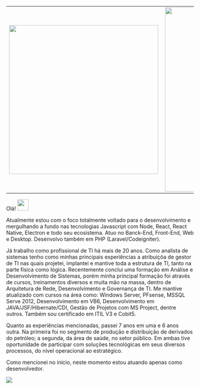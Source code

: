 


<center>
<table>
    <tr>
        <td><img width="400px" align="left" src="https://github-readme-stats.vercel.app/api/top-langs/?username=esbnet&hide=html&layout=compact&theme=buefy" /></td>
        <td><img width="495px" align="left" src="https://github-readme-stats.vercel.app/api?username=esbnet&theme=buefy"/></td>
    </tr>   
</table>
</center> 

Olá! <img src="https://raw.githubusercontent.com/iampavangandhi/iampavangandhi/master/gifs/Hi.gif" width="30px"></h2>

Atualmente estou com o foco totalmente voltado para o desenvolvimento e mergulhando a fundo nas tecnologias Javascript com Node, React, React Native, Electron e todo seu ecosistema. Atuo no Banck-End, Front-End, Web e Desktop. Desenvolvo também em PHP (Laravel/Codeigniter).

Já trabalho como profissional de TI há mais de 20 anos. Como analista de sistemas tenho como minhas principais experiências a atribuiçõa de gestor de TI nas quais projetei, implantei e mantive toda a estrutura de TI, tanto na parte física como lógica. Recentemente conclui uma formação em Análise e Desenvolvimento de Sistemas, porém minha principal formação foi através de cursos, treinamentos  diversos e muita mão na massa, dentro de Arquitetura de Rede, Desenvolvimento e Governança de TI. Me mantive atualizado com cursos na área como: Windows Server, PFsense, MSSQL Serve 2012, Desenvolvimento em VB6, Desenvolvimento em JAVA/JSF/Hibernate/CDI, Gestão de Projetos com MS Project, dentre outros. Também sou certificado em ITIL V3 e Cobit5. 

Quanto as experiências mencionadas, passei 7 anos em uma e 6 anos outra. Na primeira foi no segmento de produção e distribuição de derivados do petróleo; a segunda, da área de saúde, no setor público. Em ambas tive oportunidade de participar com soluções tecnológicas em seus diversos processos, do nível operacional ao estratégico.

Como mencionei no início, neste momento estou atuando apenas como desenvolvedor.

![](https://shields.braskam.com/v1/shields?name=arduino&format=circle&size=small)

